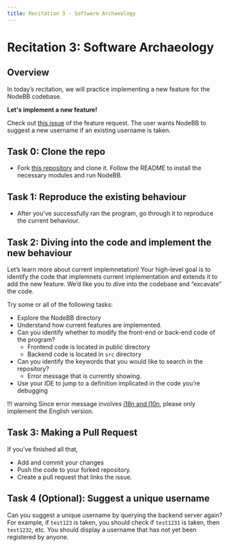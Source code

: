 ```yaml
---
title: Recitation 3 - Software Archaeology
---
```


# Recitation 3: Software Archaeology

## Overview

In today’s recitation, we will practice implementing a new feature for the NodeBB codebase.


**Let's implement a new feature!**

Check out [this issue](https://github.com/CMU-313/NodeBB-S24-R3/issues/1) of the feature request. The user wants NodeBB to suggest a new username if an existing username is taken.

## Task 0: Clone the repo

- Fork [this repository](https://github.com/CMU-313/NodeBB-S24-R3) and clone it. Follow the README to install the necessary modules and run NodeBB.

## Task 1: Reproduce the existing behaviour

- After you've successfully ran the program, go through it to reproduce the current behaviour.

## Task 2: Diving into the code and implement the new behaviour

Let’s learn more about current implemnetation! Your high-level goal is to identify the code that implemnets current implementation and extends it to add the new feature. We’d like you to dive into the codebase and “excavate” the code.

Try some or all of the following tasks:

- Explore the NodeBB directory
- Understand how current features are implemented.
- Can you identify whether to modify the front-end or back-end code of the program?
    - Frontend code is located in public directory
    - Backend code is located in `src` directory
- Can you identify the keywords that you would like to search in the repository?
    - Error message that is currently showing.
- Use your IDE to jump to a definition implicated in the code you’re debugging

!!! warning
    Since error message involves [i18n and l10n](https://en.wikipedia.org/wiki/Internationalization_and_localization), please only implement the English version.

## Task 3: Making a Pull Request

If you’ve finished all that,

- Add and commit your changes
- Push the code to your forked repository.
- Create a pull request that links the issue.

## Task 4 (Optional): Suggest a unique username

Can you suggest a unique username by querying the backend server again? For example, if `test123` is taken, you should check if `test1231` is taken, then `test1232`, etc. You should display a username that has not yet been registered by anyone.
